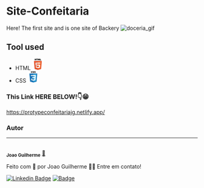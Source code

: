 # Site-Confeitaria
 Here! The first site and is one site of Backery
 ![doceria_gif](https://user-images.githubusercontent.com/80895578/120235295-17e47900-c230-11eb-912b-aeda5c28cb74.gif)

 ## Tool used
 <ul>
 <li>HTML <img width="30px" src="https://raw.githubusercontent.com/devicons/devicon/master/icons/html5/html5-original-wordmark.svg"></li>
 <li>CSS    <img width="30px" src="https://raw.githubusercontent.com/devicons/devicon/master/icons/css3/css3-original-wordmark.svg"></li>
 </ul>
 
### This Link HERE BELOW!:point_down::grin:
https://protypeconfeitariajg.netlify.app/


### Autor
---
 <img style="border-radius: 50%;" src="https://avatars.githubusercontent.com/u/80895578?v=4" width="100px;" alt=""/>
 <br />
 <sub><b>Joao Guilherme</b></sub></a> <a href="https://github.com/JoaoG23/">🚀</a>


Feito com 🤭 por Joao Guilherme 👋🏽 Entre em contato!

[![Linkedin Badge](https://img.shields.io/badge/-Joao-blue?style=flat-square&logo=Linkedin&logoColor=white&link=https://www.linkedin.com/in/jaoo/)](https://www.linkedin.com/in/joaog123/) 
[![Badge](https://img.shields.io/badge/-joaoguilherme94@live.com-c80?style=flat-square&logo=Microsoft&logoColor=white&link=mailto:joaoguilherme94@live.com)](mailto:joaoguilherme94@live.com)